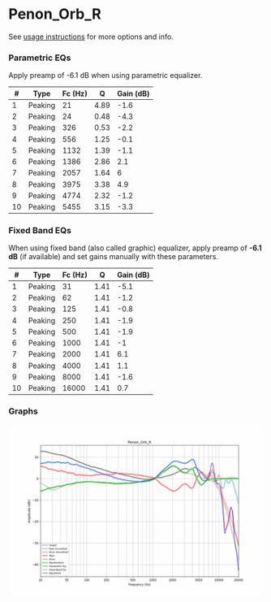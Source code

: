 # Penon_Orb_R
See [usage instructions](https://github.com/jaakkopasanen/AutoEq#usage) for more options and info.

### Parametric EQs
Apply preamp of -6.1 dB when using parametric equalizer.

|   # | Type    |   Fc (Hz) |    Q |   Gain (dB) |
|-----|---------|-----------|------|-------------|
|   1 | Peaking |        21 | 4.89 |        -1.6 |
|   2 | Peaking |        24 | 0.48 |        -4.3 |
|   3 | Peaking |       326 | 0.53 |        -2.2 |
|   4 | Peaking |       556 | 1.25 |        -0.1 |
|   5 | Peaking |      1132 | 1.39 |        -1.1 |
|   6 | Peaking |      1386 | 2.86 |         2.1 |
|   7 | Peaking |      2057 | 1.64 |         6   |
|   8 | Peaking |      3975 | 3.38 |         4.9 |
|   9 | Peaking |      4774 | 2.32 |        -1.2 |
|  10 | Peaking |      5455 | 3.15 |        -3.3 |

### Fixed Band EQs
When using fixed band (also called graphic) equalizer, apply preamp of **-6.1 dB** (if available) and set gains manually with these parameters.

|   # | Type    |   Fc (Hz) |    Q |   Gain (dB) |
|-----|---------|-----------|------|-------------|
|   1 | Peaking |        31 | 1.41 |        -5.1 |
|   2 | Peaking |        62 | 1.41 |        -1.2 |
|   3 | Peaking |       125 | 1.41 |        -0.8 |
|   4 | Peaking |       250 | 1.41 |        -1.9 |
|   5 | Peaking |       500 | 1.41 |        -1.9 |
|   6 | Peaking |      1000 | 1.41 |        -1   |
|   7 | Peaking |      2000 | 1.41 |         6.1 |
|   8 | Peaking |      4000 | 1.41 |         1.1 |
|   9 | Peaking |      8000 | 1.41 |        -1.6 |
|  10 | Peaking |     16000 | 1.41 |         0.7 |

### Graphs
![](./Penon_Orb_R.png)
